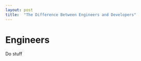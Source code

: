 ```yaml
---
layout: post
title:  "The Difference Between Engineers and Developers"
---
```


# Engineers

Do stuff 




